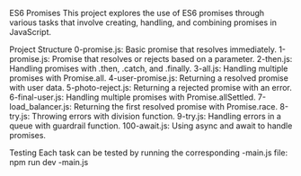 ES6 Promises
This project explores the use of ES6 promises through various tasks that involve creating, handling, and combining promises in JavaScript.

Project Structure
0-promise.js: Basic promise that resolves immediately.
1-promise.js: Promise that resolves or rejects based on a parameter.
2-then.js: Handling promises with .then, .catch, and .finally.
3-all.js: Handling multiple promises with Promise.all.
4-user-promise.js: Returning a resolved promise with user data.
5-photo-reject.js: Returning a rejected promise with an error.
6-final-user.js: Handling multiple promises with Promise.allSettled.
7-load_balancer.js: Returning the first resolved promise with Promise.race.
8-try.js: Throwing errors with division function.
9-try.js: Handling errors in a queue with guardrail function.
100-await.js: Using async and await to handle promises.

Testing
Each task can be tested by running the corresponding <task-number>-main.js file:
npm run dev <task-number>-main.js


